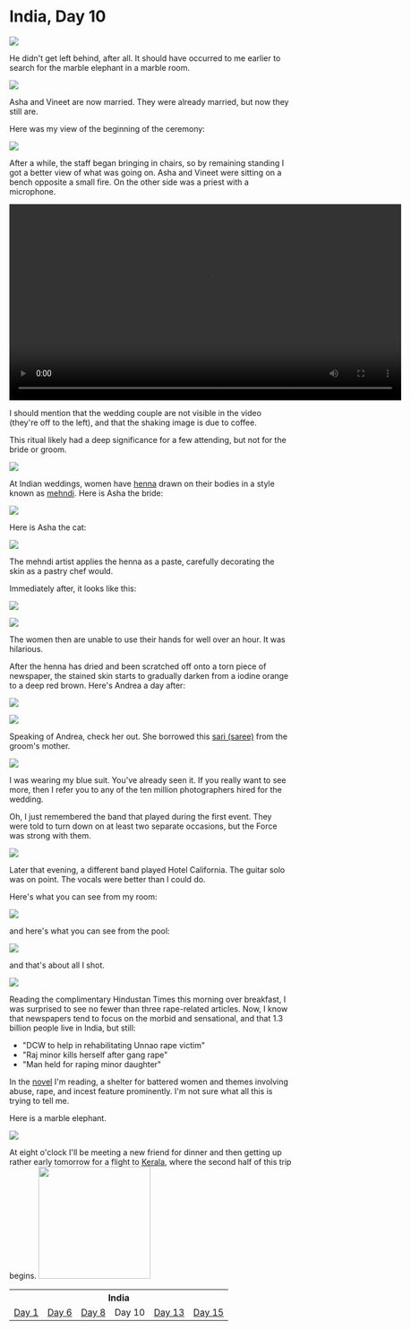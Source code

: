 India, Day 10
=============
![](../site/india4_23_small.jpg)

He didn't get left behind, after all.  It should have occurred to me earlier
to search for the marble elephant in a marble room.

![](../site/india4_26_small.jpg)

Asha and Vineet are now married.  They were already married, but now they still
are.

Here was my view of the beginning of the ceremony:

![](../site/india4_34_small.jpg)

After a while, the staff began bringing in chairs, so by remaining standing I
got a better view of what was going on.  Asha and Vineet were sitting on a
bench opposite a small fire.  On the other side was a priest with a microphone.

<video controls="true" width="700">
  <source src="../site/havan.mp4" type="video/mp4"/>
</video>

I should mention that the wedding couple are not visible in the video (they're
off to the left), and that the shaking image is due to coffee.

This ritual likely had a deep significance for a few attending, but not for the
bride or groom.

![](../site/india4_35_small.jpg)

At Indian weddings, women have [henna][1] drawn on their bodies in a style
known as [mehndi][2].  Here is Asha the bride:

![](../site/india4_17_small.jpg)

Here is Asha the cat:

![](../site/asha3_small.jpg)

The mehndi artist applies the henna as a paste, carefully decorating the skin
as a pastry chef would.

Immediately after, it looks like this:

![](../site/india4_7_small.jpg)

![](../site/india4_8_small.jpg)

The women then are unable to use their hands for well over an hour.  It was
hilarious.

After the henna has dried and been scratched off onto a torn piece of
newspaper, the stained skin starts to gradually darken from a iodine orange to
a deep red brown.  Here's Andrea a day after:

![](../site/india4_37_small.jpg)

![](../site/india4_38_small.jpg)

Speaking of Andrea, check her out.  She borrowed this [sari (saree)][3] from
the groom's mother.

![](../site/india4_29_small.jpg)

I was wearing my blue suit.  You've already seen it.  If you really want to
see more, then I refer you to any of the ten million photographers hired for
the wedding.

Oh, I just remembered the band that played during the first event.  They were
told to turn down on at least two separate occasions, but the Force was strong
with them.

![](../site/india4_21_small.jpg)

Later that evening, a different band played Hotel California.  The guitar solo
was on point.  The vocals were better than I could do.

Here's what you can see from my room:

![](../site/india4_2_small.jpg)

and here's what you can see from the pool:

![](../site/india4_22_small.jpg)

and that's about all I shot.

![](../site/hindustan_small.jpg)

Reading the complimentary Hindustan Times this morning over breakfast, I was
surprised to see no fewer than three rape-related articles.  Now, I know that
newspapers tend to focus on the morbid and sensational, and that 1.3 billion
people live in India, but still:

- "DCW to help in rehabilitating Unnao rape victim"
- "Raj minor kills herself after gang rape"
- "Man held for raping minor daughter"

In the [novel][4] I'm reading, a shelter for battered women and themes
involving abuse, rape, and incest feature prominently. I'm not sure what all
this is trying to tell me.

Here is a marble elephant.

![](../site/india4_24_small.jpg)

At eight o'clock I'll be meeting a new friend for dinner and then getting up
rather early tomorrow for a flight to [Kerala][5], where the second half of
this trip begins.
<img style="width: 200px;" src="../site/hindi.png"/>

<table class="series">
  <tr><th colspan="6">India</th></tr>
  <tr>
    <td><a href="../site/india1.html">Day 1</a></td>
    <td><a href="../site/india2.html">Day 6</a></td>
    <td><a href="../site/india3.html">Day 8</a></td>
    <td>Day 10</td>
    <td><a href="../site/india5.html">Day 13</a></td>
    <td><a href="../site/india6.html">Day 15</a></td>
  </tr>
</table>

[1]: https://en.wikipedia.org/wiki/Henna
[2]: https://en.wikipedia.org/wiki/Mehndi
[3]: https://en.wikipedia.org/wiki/Sari
[4]: https://en.wikipedia.org/wiki/1Q84
[5]: https://en.wikipedia.org/wiki/Kerala
